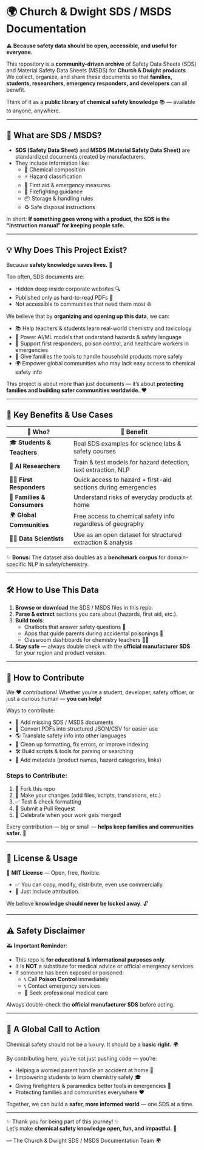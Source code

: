 # 🌍 Church & Dwight SDS / MSDS Documentation

⚠️ **Because safety data should be open, accessible, and useful for everyone.**

This repository is a **community-driven archive** of Safety Data Sheets (SDS) and Material Safety Data Sheets (MSDS) for **Church & Dwight products**.  
We collect, organize, and share these documents so that **families, students, researchers, emergency responders, and developers** can all benefit.

Think of it as a **public library of chemical safety knowledge** 📚 — available to anyone, anywhere.

---

## 📑 What are SDS / MSDS?

- **SDS (Safety Data Sheet)** and **MSDS (Material Safety Data Sheet)** are standardized documents created by manufacturers.
- They include information like:
  - 🧪 Chemical composition
  - ⚡ Hazard classification
  - 💊 First aid & emergency measures
  - 🧯 Firefighting guidance
  - 📦 Storage & handling rules
  - ♻️ Safe disposal instructions

In short: **If something goes wrong with a product, the SDS is the “instruction manual” for keeping people safe.**

---

## 💡 Why Does This Project Exist?

Because **safety knowledge saves lives.** 🫶

Too often, SDS documents are:

- Hidden deep inside corporate websites 🔍
- Published only as hard-to-read PDFs 📄
- Not accessible to communities that need them most 🌐

We believe that by **organizing and opening up this data**, we can:

- 📚 Help teachers & students learn real-world chemistry and toxicology
- 🤖 Power AI/ML models that understand hazards & safety language
- 🏥 Support first responders, poison control, and healthcare workers in emergencies
- 🏡 Give families the tools to handle household products more safely
- 🌍 Empower global communities who may lack easy access to chemical safety info

This project is about more than just documents — it’s about **protecting families and building safer communities worldwide.** ❤️

---

## 🚀 Key Benefits & Use Cases

| 👥 Who?                     | 🌟 Benefit                                                     |
| --------------------------- | -------------------------------------------------------------- |
| 🎓 **Students & Teachers**  | Real SDS examples for science labs & safety courses            |
| 🤖 **AI Researchers**       | Train & test models for hazard detection, text extraction, NLP |
| 🧑‍🚒 **First Responders**     | Quick access to hazard + first-aid sections during emergencies |
| 🏡 **Families & Consumers** | Understand risks of everyday products at home                  |
| 🌍 **Global Communities**   | Free access to chemical safety info regardless of geography    |
| 🧑‍🔬 **Data Scientists**      | Use as an open dataset for structured extraction & analysis    |

✨ **Bonus:** The dataset also doubles as a **benchmark corpus** for domain-specific NLP in safety/chemistry.

---

## 🛠 How to Use This Data

1. **Browse or download** the SDS / MSDS files in this repo.
2. **Parse & extract** sections you care about (hazards, first aid, etc.).
3. **Build tools**:
   - Chatbots that answer safety questions 🤖
   - Apps that guide parents during accidental poisonings 📱
   - Classroom dashboards for chemistry teachers 🧑‍🏫
4. **Stay safe** — always double check with the **official manufacturer SDS** for your region and product version.

---

## 🤝 How to Contribute

We ❤️ contributions! Whether you’re a student, developer, safety officer, or just a curious human — **you can help!**

Ways to contribute:

- 📂 Add missing SDS / MSDS documents
- 🔄 Convert PDFs into structured JSON/CSV for easier use
- 🌎 Translate safety info into other languages
- 🧹 Clean up formatting, fix errors, or improve indexing
- 🛠 Build scripts & tools for parsing or searching
- 🧾 Add metadata (product names, hazard categories, links)

### Steps to Contribute:

1. 🍴 Fork this repo
2. 📝 Make your changes (add files, scripts, translations, etc.)
3. ✅ Test & check formatting
4. 🔄 Submit a Pull Request
5. 🎉 Celebrate when your work gets merged!

Every contribution — big or small — **helps keep families and communities safer.** 🌟

---

## 📜 License & Usage

📖 **MIT License** — Open, free, flexible.

- ✅ You can copy, modify, distribute, even use commercially.
- 📝 Just include attribution.

We believe **knowledge should never be locked away**. 🔓

---

## ⚠️ Safety Disclaimer

🚑 **Important Reminder**:

- This repo is **for educational & informational purposes only**.
- It is **NOT** a substitute for medical advice or official emergency services.
- If someone has been exposed or poisoned:
  - 📞 Call **Poison Control** immediately
  - 📞 Contact emergency services
  - 🏥 Seek professional medical care

Always double-check the **official manufacturer SDS** before acting.

---

## 🌱 A Global Call to Action

Chemical safety should not be a luxury. It should be a **basic right.** 🌍

By contributing here, you’re not just pushing code — you’re:

- Helping a worried parent handle an accident at home 🏡
- Empowering students to learn chemistry safely 🎓
- Giving firefighters & paramedics better tools in emergencies 🚒
- Protecting families and communities everywhere ❤️

Together, we can build a **safer, more informed world** — one SDS at a time.

---

✨ Thank you for being part of this journey! ✨  
Let’s make **chemical safety knowledge open, fun, and impactful.** 🚀

— The Church & Dwight SDS / MSDS Documentation Team 🌍
